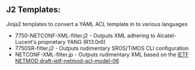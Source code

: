 J2 Templates:
-------------
Jinja2 templates to convert a YAML ACL template in to various languages

* 7750-NETCONF-XML-filter.j2    - Outputs XML adhering to Alcatel-Lucent's proprietary YANG (R13.0r6)
* 7750SR-filter.j2              - Outputs rudimentary SROS/TiMOS CLI configuration
* NETCONF-XML-filter.jp         - Outputs rudimentary XML based on the [IETF NETMOD draft-ietf-netmod-acl-model-06](https://tools.ietf.org/html/draft-ietf-netmod-acl-model-06)
